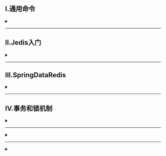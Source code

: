## I.通用命令
<details>
<summary> </summary>

查看命令：`help @generic`  `help command`

### 常用命令
1. `KEYS pattern`：查看复合模板的所有key
2. `DEL key1,key2...`：删除key
3. `EXISTS key`：判断key是否存在
4. `EXPIRE key seconds`：给key设置有效期，到期会自动删除key
5. `TTL key`：查看key剩余有效期    

#### String类型
 <details>
<summary> </summary>

**常见命令**
1. `SET` 添加或修改已经存在的一个·String类型键值对
2. `GET` 根据key获取string类型的value
3. `MSET` 批量添加多个String类型键值对
4. `MEGT` 根据多个KEY获取value
5. `INCR` 让一个整型key自增1
6. `INCRBY` 让一个整型key自增并且指定步长
7. `INCRBYFLOAT` 让一个浮点类型数字自增并指定步长
8. `SETNX` 添加一个string类型键值对，前提是key不存在
9. `SETEX` 添加一个string类型键值对且指定有效期

</details>

#### Hash类型
<details>
<summary> </summary>

Hash的value是无序字典，可以将对象中的每个字段单独存储
**常见命令**
1. `HSET key field value` 添加或修改已经存在的一个hash类型键值对
2. `HGET` 根据key获取hash类型key的field的value
3. `HMSET` 批量添加多个hash类型key的field的value
4. `HMEGT` 根据多个KEY获取key的field的value
5. `HINCRBY` 让一个hash的key的字段自增并且指定步长
6. `HSETNX` 添加一个hash类型key的field的value，前提是key不存在

</details>

#### List类型
<details>
<summary> </summary>

可看作一个双向链表结构，支持正反向检索
**常用命令**
1. `LPUSH key elment` ... 向列表左(L改R即右侧)侧插入元素
2. `LPOP key` 移除并返回左(L改R即右侧)侧第一个元素
3. `LRANGE key star end` 返回一段索引内的所有元素
4. `BLPOP\BRPOP` 类似LPOP，但没有元素时等待指定时间
</details>

#### Set类型
<details>
<summary> </summary>

类似Java中的HashSet，可以看作是一个value为null的HashMap
**常用命令**
1. `SADD` 向set中添加元素
2. `SREM` 移除set中的指定元素
3. `SCARD` 返回set中元素数
4. `SISMEMBER` 判断一个元素是否在set中
5. `SMEMBERS` 获取set中所有元素
6. `SINTER` 求两集合交集
7. `SDIFF` 求两集合差集
8. `SUNION` 求两集合并集
</details>

#### SortedSet类型
<details>
<summary> </summary>

可排序的Set集合,每个元素又score值靠该值排序

**常用命令**
1. `ZADD` 添加元素
2. `ZREM` 删除元素
3. `ZSCORE` 获取指定元素score值
4. `ZRANK` 获取指定元素排名
5. `ZCARD` 获取元素个数
6. `ZCOUNT` 统计score值在指定范围内的所有元素个数
7. `ZRANGE` 获取排序后指定排名内的元素  
所有的排名默认升序，在命令Z后添加REV则为降序
</details>

</details>

---

## II.Jedis入门

<details>
<summary> </summary>

所需依赖
```
<dependency>
    <groupId>redis.clients</groupId>
    <artifactId>jedis</artifactId>
    <version>3.7.0</version>
</dependency>
```

建立连接池
```java
public class JedisConnectionFactory {
    private static final JedisPool jedisPool; //连接池
    static {
        //配置连接池
        JedisPoolConfig poolConfig=new JedisPoolConfig();
        //最大连接数
        poolConfig.setMaxTotal(8);
        //最大空闲连接
        poolConfig.setMaxIdle(8);
        //最小空闲连接
        poolConfig.setMinIdle(0);
        //等待时长，当连接池没有连接池可用时，等待的时常
        poolConfig.setMaxWaitMillis(1000);
        //创建连接池对象
        jedisPool=new JedisPool(poolConfig,"192.168.52.129",6379,1000,"123456");
    }
    public static Jedis getJedis(){
        return jedisPool.getResource();
    }
}
```
使用
```java
public class JedisTest {
    private Jedis jedis;

    @BeforeEach
    void setUp(){
        jedis = JedisConnectionFactory.getJedis();//建立连接
        jedis.auth("123456");
        jedis.select(0);//选择库
    }

    @Test
    void testString(){
        String result=jedis.set("name","asd");
        String name=jedis.get("name");
        System.out.println(name);
    }

    @AfterEach
    void tearDown(){
        if(jedis!=null){
            jedis.close();
        }
    }
}

```

</details>

---

## III.SpringDataRedis

<details>
<summary> </summary>

SpringData时Spring中数据操作模块，包含对各种数据库的集成，其中对Redis的集成模块为SpringDataRedis
- 提供了对不同Redis客户端(Lettuce和Jedis)的整合
- 提供了RedisTemplate统一API来操作Redis
- 支持基于JDK、JSON、字符串、spring对象的数据序列号以及反序列化

**操作步骤**
1. 导入依赖
2. 配置Redis数据源
3. 编写配置类，创建RedisTemplate对象
4. 通过RedisTeamlate对象操作Redis


**依赖**
<details>
<summary> </summary>

```xml
<dependency>
    <groupId>org.apache.commons</groupId>
    <artifactId>commons-pool2</artifactId>
</dependency>
<dependency>
    <groupId>org.springframework.boot</groupId>
    <artifactId>spring-boot-starter-data-redis</artifactId>
</dependency>

<!-- 自定义序列化相关依赖 -->
<dependency>
    <groupId>com.fasterxml.jackson.core</groupId>
    <artifactId>jackson-databind</artifactId>
</dependency>
```

</details>

**连接池配置**
<details>
<summary> </summary>

```yaml
spring:
  data: #springboot 3.0后层级为spring>data>redis>host
    redis:
      host: 192.168.52.129
      port: 6379
      password: 123456
      lettuce:
         pool:
           max-active: 8 #最大连接
           max-idle: 8 #最大空闲连接
           min-idel: 0 #最小空闲连接
           max-wait: 100ms #连接等待时间
```

</details>

### 初始化配置类
```java
@Configuration
public class RedisConfiguration {
    public RedisTemplate redisTemplate(RedisConnectionFactory redisConnectionFactory){
        RedisTemplate redisTemplate=new RedisTemplate<>();
        //设置redis的连接工厂对象
        redisTemplate.setConnectionFactory(redisConnectionFactory);
        //设置redis key序列化器
        redisTemplate.setKeySerializer(new StringRedisSerializer());
        return  redisTemplate;
    }
}

```


### RedisTemplate工具类
对数据库操作借用该工具类方法即可
![](/img/Redis/redisTemplate.png)


**StringRedisTemplate**
将key与value序列化成String类型
- 对于对象序列化以及反序列化需要手动进行
  - 该部分可以借用ObjectMapper序列化工具
    ```java
    private static final ObjectMapper mapper=new ObjectMapper();//json序列化处理工具
    @Test
    void testSaveUser() throws JsonProcessingException {
        String json =mapper.writeValueAsString(new User("虎哥",21));//手动序列化
        stringRedisTemplate.opsForValue().set("user:200",json);
        String jsonUser=stringRedisTemplate.opsForValue().get("user:200"); 
        User userl=mapper.readValue(jsonUser,User.class);//反序列化
        System.out.println(userl);
    }
    ```


</details>


---

## IV.事务和锁机制

<details>
<summary> </summary>

> - Redis事务是一个单独的隔离操作：事物中的所有命令都会序列化、按顺序地执行。事务在执行的过程中，不会被其他客户端发送来的命令请求打断
> - Redis事务的主要作用就是串联多个命令防止别的命令插队

### 4.1 Multi、Exec、discard
从输入`Multi`开始，输入的命令都会依次进入命令队列中，但不会执行，直到输入`Exec`，redis会将之前的命令队列中的命令依次执行。组队的过程中可以通过`discard`来放弃组队
![图片均来源于尚硅谷](/img/Redis/Multi.png)

### 4.2 事务错误处理
- 组队中某个命令出现了报告错误，执行时整个的所有队列都会被取消
- 如果执行阶段某个命令出现了错误，则只有报错的命令不会被执行，而其他命令都会执行，不会回滚

### 4.3 事务冲突问题
![](/img/Redis/task_question.png)

#### 4.3.1 悲观锁
- 每次去拿数据时都认为别人会修改，所以每次在拿到数据的时候都会上锁，这样别人想拿这个数据就会block，直到它拿到锁。
![](/img/Redis/Pessimistic_lock.png)

#### 4.3.2 乐观锁
- 每次拿数据时候都认为别人不会修改，所以不会上锁，但在更新的时候判断一下在此期间有没有去更新这个数据，可以使用版本号等机制
- 乐观锁适用于多读的应用类型，这样可以提高吞吐量
- Redis就是利用这种check-and-set机制实现事务的
![](/img/Redis/Optimis_lock.png)


</details>

---

<details>
<summary> </summary>

</details>

---

<details>
<summary> </summary>

</details>

